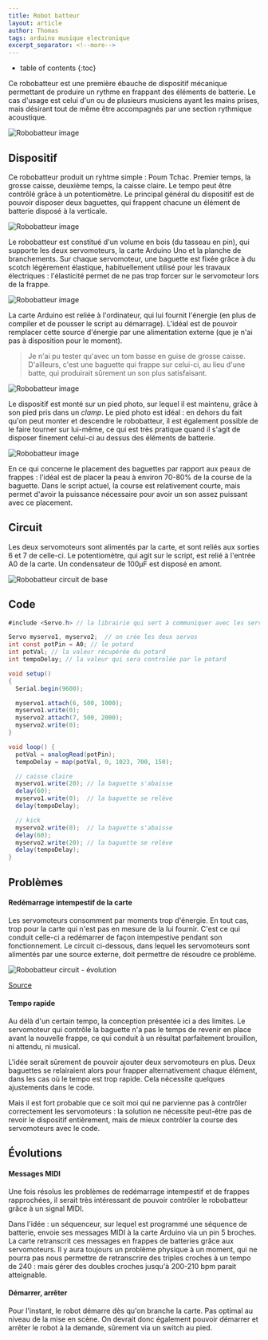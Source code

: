 ```yaml
---
title: Robot batteur
layout: article
author: Thomas
tags: arduino musique electronique
excerpt_separator: <!--more-->
---
```

* table of contents
{:toc}

Ce robobatteur est une première ébauche de dispositif mécanique permettant de produire un rythme en frappant des éléments de batterie. Le cas d'usage est celui d'un ou de plusieurs musiciens ayant les mains prises, mais désirant tout de même être accompagnés par une section rythmique acoustique.

![Robobatteur image](/assets/images/robotbatteur_5632.jpg)

## Dispositif ##
Ce robobatteur produit un ryhtme simple : Poum Tchac. Premier temps, la grosse caisse, deuxième temps, la caisse claire. Le tempo peut être contrôlé  grâce à un potentiomètre.
Le principal général du dispositif est de pouvoir disposer deux baguettes, qui frappent chacune un élément de batterie disposé à la verticale.

![Robobatteur image](/assets/images/robotbatteur_5624.jpg)

Le robobatteur est constitué d'un volume en bois (du tasseau en pin), qui supporte les deux servomoteurs, la carte Arduino Uno et la planche de branchements. Sur chaque servomoteur, une baguette est fixée grâce à du scotch légèrement élastique, habituellement utilisé pour les travaux électriques : l'élasticité permet de ne pas trop forcer sur le servomoteur lors de la frappe.

![Robobatteur image](/assets/images/robotbatteur_5629.jpg)

La carte Arduino est reliée à l'ordinateur, qui lui fournit l'énergie (en plus de compiler et de pousser le script au démarrage). L'idéal est de pouvoir remplacer cette source d'énergie par une alimentation externe (que je n'ai pas à disposition pour le moment).

> Je n'ai pu tester qu'avec un tom basse en guise de grosse caisse. D'ailleurs, c'est une baguette qui frappe sur celui-ci, au lieu d'une batte, qui produirait sûrement un son plus satisfaisant.

![Robobatteur image](/assets/images/robotbatteur_5630.jpg)

Le dispositif est monté sur un pied photo, sur lequel il est maintenu, grâce à son pied pris dans un *clamp*. Le pied photo est idéal : en dehors du fait qu'on peut monter et descendre le robobatteur, il est également possible de le faire tourner sur lui-même, ce qui est très pratique quand il s'agit de disposer finement celui-ci au dessus des éléments de batterie.

![Robobatteur image](/assets/images/robotbatteur_5628.jpg)

En ce qui concerne le placement des baguettes par rapport aux peaux de frappes : l'idéal est de placer la peau à environ 70-80% de la course de la baguette. Dans le script actuel, la course est relativement courte, mais permet d'avoir la puissance nécessaire pour avoir un son assez puissant avec ce placement.

## Circuit ##
Les deux servomoteurs sont alimentés par la carte, et sont reliés aux sorties 6 et 7 de celle-ci. Le potentiomètre, qui agit sur le script, est relié à l'entrée A0 de la carte. Un condensateur de 100µF est disposé en amont.

![Robobatteur circuit de base](/assets/images/robotbatteur-circuit-1.png)

## Code ##
``` java
#include <Servo.h> // la librairie qui sert à communiquer avec les servomoteurs

Servo myservo1, myservo2;  // on crée les deux servos
int const potPin = A0; // le potard
int potVal; // la valeur récupérée du potard
int tempoDelay; // la valeur qui sera controlée par le potard

void setup()
{
  Serial.begin(9600);

  myservo1.attach(6, 500, 1000);
  myservo1.write(0);
  myservo2.attach(7, 500, 2000);
  myservo2.write(0);
}

void loop() {
  potVal = analogRead(potPin);
  tempoDelay = map(potVal, 0, 1023, 700, 150);

  // caisse claire
  myservo1.write(20); // la baguette s'abaisse
  delay(60);
  myservo1.write(0);  // la baguette se relève
  delay(tempoDelay);

  // kick
  myservo2.write(0);  // la baguette s'abaisse
  delay(60);
  myservo2.write(20); // la baguette se relève
  delay(tempoDelay);
}
```
## Problèmes ##

#### Redémarrage intempestif de la carte ####

Les servomoteurs consomment par moments trop d'énergie. En tout cas, trop pour la carte qui n'est pas en mesure de la lui fournir. C'est ce qui conduit celle-ci a redémarrer de façon intempestive pendant son fonctionnement. Le circuit ci-dessous, dans lequel les servomoteurs sont alimentés par une source externe, doit permettre de résoudre ce problème.

![Robobatteur circuit - évolution](/assets/images/robotbatteur-circuit-2.png)

[Source](https://www.carnetdumaker.net/articles/controler-un-servomoteur-avec-une-carte-arduino-genuino)  

#### Tempo rapide ####

Au délà d'un certain tempo, la conception présentée ici a des limites. Le servomoteur qui contrôle la baguette n'a pas le temps de revenir en place avant la nouvelle frappe, ce qui conduit à un résultat parfaitement brouillon, ni attendu, ni musical.

L'idée serait sûrement de pouvoir ajouter deux servomoteurs en plus. Deux baguettes se relairaient alors pour frapper alternativement chaque élément, dans les cas où le tempo est trop rapide. Cela nécessite quelques ajustements dans le code.

Mais il est fort probable que ce soit moi qui ne parvienne pas à contrôler correctement les servomoteurs : la solution ne nécessite peut-être pas de revoir le dispositif entièrement, mais de mieux contrôler la course des servomoteurs avec le code.

## Évolutions ##
#### Messages MIDI ####

Une fois résolus les problèmes de redémarrage intempestif et de frappes rapprochées, il serait très intéressant de pouvoir contrôler le robobatteur grâce à un signal MIDI.

Dans l'idée : un séquenceur, sur lequel est programmé une séquence de batterie, envoie ses messages MIDI à la carte Arduino via un pin 5 broches. La carte retranscrit ces messages en frappes de batteries grâce aux servomoteurs. Il y aura toujours un problème physique à un moment, qui ne pourra pas nous permettre de retranscrire des triples croches à un tempo de 240 : mais gérer des doubles croches jusqu'à 200-210 bpm parait atteignable.


#### Démarrer, arrêter ####
Pour l'instant, le robot démarre dès qu'on branche la carte. Pas optimal au niveau de la mise en scène. On devrait donc également pouvoir démarrer et arrêter le robot à la demande, sûrement via un switch au pied.
